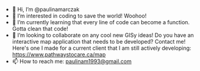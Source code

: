- 👋 Hi, I’m @paulinamarczak
- 👀 I’m interested in coding to save the world! Woohoo!
- 🌱 I’m currently learning that every line of code can become a function. Gotta clean that code!
- 💞️ I’m looking to collaborate on any cool new GISy ideas! Do you have an interactive map application that needs to be developed? Contact me! Here's one I made for a current client that I am still actively developing: https://www.pathwaystocare.ca/map
- 📫 How to reach me: paulinam1993@gmail.com

